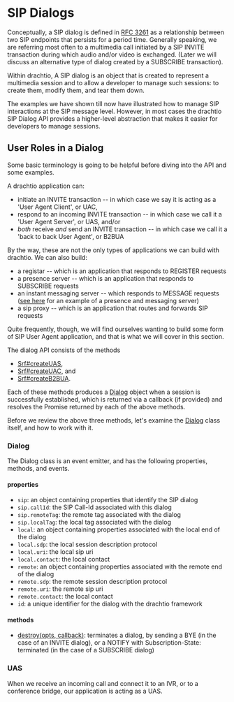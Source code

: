 # SIP Dialogs

Conceptually, a SIP dialog is defined in [RFC 3261](https://tools.ietf.org/html/rfc3261) as a relationship between two SIP endpoints that persists for a period time.  Generally speaking, we are referring most often to a multimedia call initiated by a SIP INVITE transaction during which audio and/or video is exchanged. (Later we will discuss an alternative type of dialog created by a SUBSCRIBE transaction).

Within drachtio, A SIP dialog is an object that is created to represent a multimedia session and to allow a developer to manage such sessions: to create them, modify them, and tear them down.  

The examples we have shown till now have illustrated how to manage SIP interactions at the SIP message level. However, in most cases the drachtio SIP Dialog API provides a higher-level abstraction that makes it easier for developers to manage sessions.

## User Roles in a Dialog
Some basic terminology is going to be helpful before diving into the API and some examples.

A drachtio application can:
* initiate an INVITE transaction -- in which case we say it is acting as a 'User Agent Client', or UAC,
* respond to an incoming INVITE transaction -- in which case we call it a 'User Agent Server', or UAS, and/or
* *both* receive *and* send an INVITE transaction -- in which case we call it a 'back to back User Agent', or B2BUA

By the way, these are not the only types of applications we can build with drachtio. We can also build:
* a registar -- which is an application that responds to REGISTER requests
* a presence server -- which is an application that responds to SUBSCRIBE requests
* an instant messaging server -- which responds to MESSAGE requests ([see here](https://github.com/davehorton/drachtio-simple-server) for an example of a presence and messaging server)
* a sip proxy -- which is an application that routes and forwards SIP requests

Quite frequently, though, we will find ourselves wanting to build some form of SIP User Agent application, and that is what we will cover in this section.

The dialog API consists of the methods
* [Srf#createUAS](/docs/api#Srf+createUAC), 
* [Srf#createUAC](/docs/api#Srf+createUAC), and 
* [Srf#createB2BUA](/docs/api#Srf+createB2BUA).  

Each of these methods produces a [Dialog](/docs/api/#Dialog) object when a session is successfully established, which is returned via a callback (if provided) and resolves the Promise returned by each of the above methods.

Before we review the above three methods, let's examine the [Dialog](/docs/api/#Dialog) class itself, and how to work with it.

### Dialog

The Dialog class is an event emitter, and has the following properties, methods, and events.

#### properties
* `sip`: an object containing properties that identify the SIP dialog
* `sip.callId`: the SIP Call-Id associated with this dialog
* `sip.remoteTag`: the remote tag associated with the dialog
* `sip.localTag`: the local tag associated with the dialog
* `local`: an object containing properties associated with the local end of the dialog
* `local.sdp`: the local session description protocol
* `local.uri`: the local sip uri 
* `local.contact`: the local contact
* `remote`: an object containing properties associated with the remote end of the dialog
* `remote.sdp`: the remote session description protocol
* `remote.uri`: the remote sip uri 
* `remote.contact`: the local contact
* `id`: a unique identifier for the dialog with the drachtio framework 

#### methods
* [destroy(opts, callback)](/docs/api#Dialog+destroy): terminates a dialog, by sending a BYE (in the case of an INVITE dialog), or a NOTIFY with Subscription-State: terminated (in the case of a SUBSCRIBE dialog)

### UAS

When we receive an incoming call and connect it to an IVR, or to a conference bridge, our application is acting as a UAS.  


